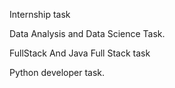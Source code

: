 Internship task


Data Analysis and Data Science Task.


FullStack And Java Full Stack task

Python developer task.
